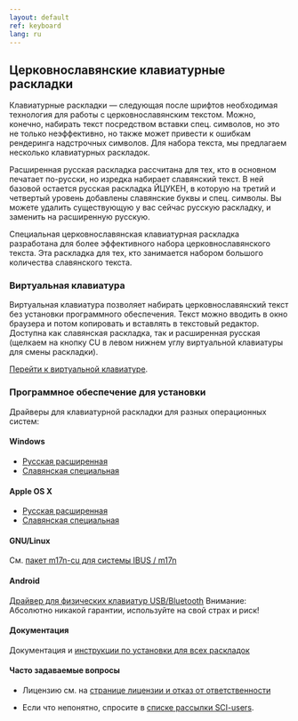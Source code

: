 ```yaml
---
layout: default
ref: keyboard
lang: ru
---
```


## Церковнославянские клавиатурные раскладки

Клавиатурные раскладки &mdash; следующая после шрифтов необходимая технология для работы с церковнославянским текстом. 
Можно, конечно, набирать текст посредством вставки спец. символов, но это не только неэффективно, но также может привести 
к ошибкам рендеринга надстрочных символов. Для набора текста, мы предлагаем несколько клавиатурных раскладок.

Расширенная русская раскладка рассчитана для тех, кто в основном печатает по-русски, но изредка набирает славянский текст.
В ней базовой остается русская раскладка ЙЦУКЕН, в которую на третий и четвертый уровень добавлены славянские буквы и 
спец. символы. Вы можете удалить существующую у вас сейчас русскую раскладку,
и заменить на расширенную русскую.

Специальная церковнославянская клавиатурная раскладка разработана
для более эффективного набора церковнославянского текста. 
Эта раскладка для тех, кто  занимается набором большого количества славянского текста. 

### Виртуальная клавиатура

Виртуальная клавиатура позволяет набирать церковнославянский текст без установки программного обеспечения. 
Текст можно вводить в окно браузера и потом копировать и вставлять в текстовый редактор. Доступна как славянская раскладка, 
так и расширенная русская (щелкаем на кнопку CU в левом нижнем углу виртуальной клавиатуры для смены раскладки).

[Перейти к виртуальной клавиатуре](http://ponomar.net/cu_vkeyb.html).

### Программное обеспечение для установки

Драйверы для клавиатурной раскладки для разных операционных систем:

#### Windows

* [Русская расширенная](http://www.ponomar.net/files/ru-ext.zip)
* [Славянская специальная](http://www.ponomar.net/files/cu-kbd.zip)

#### Apple OS X

* [Русская расширенная](http://www.ponomar.net/files/ru-ext_mac.zip)
* [Славянская специальная](http://www.ponomar.net/files/cukeyb_mac1.zip)

#### GNU/Linux

См. [пакет m17n-cu для системы IBUS / m17n](https://github.com/typiconman/m17n-cu/releases)

#### Android

[Драйвер для физических клавиатур USB/Bluetooth](http://www.ponomar.net/files/cu-android.apk)
Внимание: Абсолютно никакой гарантии, используйте на свой страх и риск!

#### Документация

Документация и [инструкции по установки для всех раскладок](http://www.ponomar.net/files/docen.pdf)

#### Часто задаваемые вопросы

* Лицензию см. на [странице лицензии и отказ от ответственности](ru/legal.html)

* Если что непонятно, спросите в [списке рассылки SCI-users](support.html).

